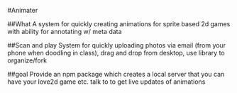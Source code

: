 #Animater

##What
A system for quickly creating animations for sprite based 2d games with ability for annotating w/ meta data 

##Scan and play
System for quickly uploading photos via email (from your phone when doodling in class), drag and drop from desktop, use library to organize/fork

##goal
Provide an npm package which creates a local server that you can have your love2d game etc. talk to to get live updates of animations 
